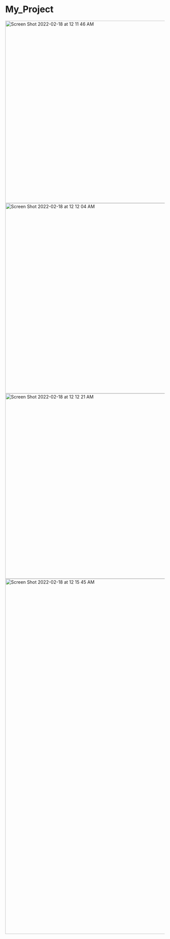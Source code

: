 # My_Project
<img width="575" alt="Screen Shot 2022-02-18 at 12 11 46 AM" src="https://user-images.githubusercontent.com/62187417/154629216-fc09d600-6c00-4ab4-9f87-2c120a7cebee.png">
<img width="600" alt="Screen Shot 2022-02-18 at 12 12 04 AM" src="https://user-images.githubusercontent.com/62187417/154629237-276df4b2-0c03-4b3a-902b-409b7b104c22.png">
<img width="584" alt="Screen Shot 2022-02-18 at 12 12 21 AM" src="https://user-images.githubusercontent.com/62187417/154629258-143618a3-eafb-4bf9-a134-3a8a51a15456.png">
<img width="1120" alt="Screen Shot 2022-02-18 at 12 15 45 AM" src="https://user-images.githubusercontent.com/62187417/154629282-d4c8b8da-12da-4524-b003-9f46f279f51d.png">
